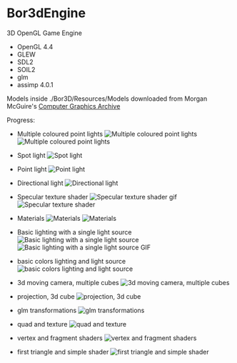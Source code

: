 # Bor3dEngine
3D OpenGL Game Engine

 - OpenGL 4.4
 - GLEW
 - SDL2
 - SOIL2
 - glm
 - assimp 4.0.1

Models inside ./Bor3D/Resources/Models downloaded from Morgan McGuire's [Computer Graphics Archive](https://casual-effects.com/data)

Progress:

 - Multiple coloured point lights
![Multiple coloured point lights](https://github.com/CiaccoDavide/Bor3dEngine/blob/master/screenshots/2017-11-01_23-00-09.png?raw=true)
![Multiple coloured point lights](https://github.com/CiaccoDavide/Bor3dEngine/blob/master/screenshots/2017-11-01_23-00-22.png?raw=true)

 - Spot light
![Spot light](https://github.com/CiaccoDavide/Bor3dEngine/blob/master/screenshots/2017-11-01_23-09-56.png?raw=true)

 - Point light
![Point light](https://github.com/CiaccoDavide/Bor3dEngine/blob/master/screenshots/2017-10-31_16-32-39_point_light.gif?raw=true)

 - Directional light
![Directional light](https://github.com/CiaccoDavide/Bor3dEngine/blob/master/screenshots/2017-10-31_14-44-59.png?raw=true)

 - Specular texture shader
![Specular texture shader gif](https://github.com/CiaccoDavide/Bor3dEngine/blob/master/screenshots/2017-10-31_12-55-50_specular.gif?raw=true)
![Specular texture shader](https://github.com/CiaccoDavide/Bor3dEngine/blob/master/screenshots/2017-10-31_12-55-50.png?raw=true)

 - Materials
![Materials](https://github.com/CiaccoDavide/Bor3dEngine/blob/master/screenshots/2017-10-30_19-14-08.png?raw=true)
![Materials](https://github.com/CiaccoDavide/Bor3dEngine/blob/master/screenshots/2017-10-30_18-57-38.png?raw=true)

 - Basic lighting with a single light source
![Basic lighting with a single light source](https://github.com/CiaccoDavide/Bor3dEngine/blob/master/screenshots/2017-10-30_14-42-41.png?raw=true)
![Basic lighting with a single light source GIF](https://github.com/CiaccoDavide/Bor3dEngine/blob/master/screenshots/light_source_000.gif?raw=true)

 - basic colors lighting and light source
![basic colors lighting and light source](https://raw.githubusercontent.com/CiaccoDavide/Bor3dEngine/master/screenshots/2017-10-30_10-52-29.png)

 - 3d moving camera, multiple cubes
![3d moving camera, multiple cubes](https://github.com/CiaccoDavide/Bor3dEngine/blob/master/screenshots/2017-10-28_00-11-06.png?raw=true)

 - projection, 3d cube
![projection, 3d cube](https://github.com/CiaccoDavide/Bor3dEngine/blob/master/screenshots/2017-10-27_15-59-17.png?raw=true)

 - glm transformations
![glm transformations](https://github.com/CiaccoDavide/Bor3dEngine/blob/master/screenshots/2017-10-26_17-55-27.png?raw=true)

 - quad and texture
![quad and texture](https://github.com/CiaccoDavide/Bor3dEngine/blob/master/screenshots/2017-10-26_15-11-34.png?raw=true)

 - vertex and fragment shaders 
![vertex and fragment shaders ](https://github.com/CiaccoDavide/Bor3dEngine/blob/master/screenshots/2017-10-25_23-29-10.png?raw=true)

 - first triangle and simple shader
![first triangle and simple shader](https://raw.githubusercontent.com/CiaccoDavide/Bor3dEngine/master/screenshots/2017-10-25_21-24-55.png)
